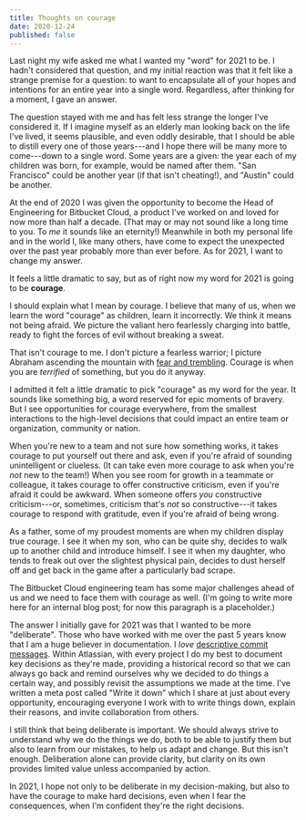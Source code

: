 ```yaml
---
title: Thoughts on courage
date: 2020-12-24
published: false
---
```


Last night my wife asked me what I wanted my "word" for 2021 to be. I hadn't
considered that question, and my initial reaction was that it felt like a
strange premise for a question: to want to encapsulate all of your hopes and
intentions for an entire year into a single word. Regardless, after thinking
for a moment, I gave an answer.

The question stayed with me and has felt less strange the longer I've
considered it. If I imagine myself as an elderly man looking back on the life
I've lived, it seems plausible, and even oddly desirable, that I should be able
to distill every one of those years---and I hope there will be many more to
come---down to a single word. Some years are a given: the year each of my
children was born, for example, would be named after them. "San Francisco"
could be another year (if that isn't cheating!), and "Austin" could be another.

At the end of 2020 I was given the opportunity to become the Head of
Engineering for Bitbucket Cloud, a product I've worked on and loved for now
more than half a decade. (That may or may not sound like a long time to you. To
_me_ it sounds like an eternity!) Meanwhile in both my personal life and in the
world I, like many others, have come to expect the unexpected over the past
year probably more than ever before. As for 2021, I want to change my answer.

It feels a little dramatic to say, but as of right now my word for 2021 is
going to be **courage**.

I should explain what I mean by courage. I believe that many of us, when we
learn the word "courage" as children, learn it incorrectly. We think it means
not being afraid. We picture the valiant hero fearlessly charging into battle,
ready to fight the forces of evil without breaking a sweat.

That isn't courage to me. I don't picture a fearless warrior; I picture Abraham
ascending the mountain with [fear and trembling][1]. Courage is when you are
*terrified* of something, but you do it anyway.

I admitted it felt a little dramatic to pick "courage" as my word for the year.
It sounds like something big, a word reserved for epic moments of bravery. But
I see opportunities for courage everywhere, from the smallest interactions to
the high-level decisions that could impact an entire team or organization,
community or nation.

When you're new to a team and not sure how something works, it takes courage to
put yourself out there and ask, even if you're afraid of sounding unintelligent
or clueless. (It can take even more courage to ask when you're _not_ new to the
team!) When you see room for growth in a teammate or colleague, it takes
courage to offer constructive criticism, even if you're afraid it could be
awkward. When someone offers _you_ constructive criticism---or, sometimes,
criticism that's _not_ so constructive---it takes courage to respond with
gratitude, even if you're afraid of being wrong.

As a father, some of my proudest moments are when my children display true
courage. I see it when my son, who can be quite shy, decides to walk up to
another child and introduce himself. I see it when my daughter, who tends to
freak out over the slightest physical pain, decides to dust herself off and get
back in the game after a particularly bad scrape.

The Bitbucket Cloud engineering team has some major challenges ahead of us and
we need to face them with courage as well. (I'm going to write more here for an
internal blog post; for now this paragraph is a placeholder.)

The answer I initially gave for 2021 was that I wanted to be more "deliberate".
Those who have worked with me over the past 5 years know that I am a huge
believer in documentation. I _love_ [descriptive commit messages][2]. Within
Atlassian, with every project I do my best to document key decisions as they're
made, providing a historical record so that we can always go back and remind
ourselves why we decided to do things a certain way, and possibly revisit the
assumptions we made at the time. I've written a meta post called "Write it
down" which I share at just about every opportunity, encouraging everyone I
work with to write things down, explain their reasons, and invite collaboration
from others.

I still think that being deliberate is important. We should always strive to
understand why we do the things we do, both to be able to justify them but also
to learn from our mistakes, to help us adapt and change. But this isn't enough.
Deliberation alone can provide clarity, but clarity on its own provides limited
value unless accompanied by action.

In 2021, I hope not only to be deliberate in my decision-making, but also to
have the courage to make hard decisions, even when I fear the consequences,
when I'm confident they're the right decisions.

[1]: https://en.wikipedia.org/wiki/Fear_and_Trembling
[2]: https://dhwthompson.com/2019/my-favourite-git-commit
